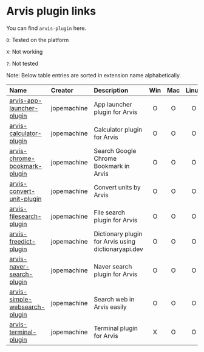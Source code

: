 # Arvis plugin links

You can find `arvis-plugin` here.

`O`: Tested on the platform

`X`: Not working

`?`: Not tested

Note: Below table entries are sorted in extension name alphabetically.

| Name                                                                                            | Creator     | Description                                         | Win | Mac | Linux |
| :---------------------------------------------------------------------------------------------- | :---------- | :-------------------------------------------------- | :-: | :-: | :---: |
| [arvis-app-launcher-plugin](https://github.com/arvis-plugins/arvis-app-launcher-plugin)         | jopemachine | App launcher plugin for Arvis                       |  O  |  O  |   O   |
| [arvis-calculator-plugin](https://github.com/arvis-plugins/arvis-calculator-plugin#readme)      | jopemachine | Calculator plugin for Arvis                         |  O  |  O  |   O   |
| [arvis-chrome-bookmark-plugin](https://github.com/arvis-plugins/arvis-chrome-bookmark-plugin)   | jopemachine | Search Google Chrome Bookmark in Arvis              |  O  |  O  |   O   |
| [arvis-convert-unit-plugin](https://github.com/arvis-plugins/arvis-convert-unit-plugin)         | jopemachine | Convert units by Arvis                              |  O  |  O  |   O   |
| [arvis-filesearch-plugin](https://github.com/arvis-plugins/arvis-filesearch-plugin)             | jopemachine | File search plugin for Arvis                        |  O  |  O  |   O   |
| [arvis-freedict-plugin](https://github.com/arvis-plugins/arvis-freedict-plugin)                 | jopemachine | Dictionary plugin for Arvis using dictionaryapi.dev |  O  |  O  |   O   |
| [arvis-naver-search-plugin](https://github.com/arvis-plugins/arvis-naver-search-plugin)         | jopemachine | Naver search plugin for Arvis                       |  O  |  O  |   O   |
| [arvis-simple-websearch-plugin](https://github.com/arvis-plugins/arvis-simple-websearch-plugin) | jopemachine | Search web in Arvis easily                          |  O  |  O  |   O   |
| [arvis-terminal-plugin](https://github.com/arvis-plugins/arvis-terminal-plugin)                 | jopemachine | Terminal plugin for Arvis                           |  X  |  O  |   O   |
